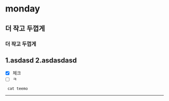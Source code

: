 # monday
## 더 작고 두껍게
### 더 작고 두껍게
1.asdasd
2.asdasdasd
-----
 - [x] 체크
 - [ ] ㅋ
```
 cat teemo
```
----

